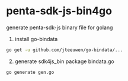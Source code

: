 # penta-sdk-js-bin4go
generate penta-sdk-js binary file for golang

1. install go-bindata
```bash
go get -u github.com/jteeuwen/go-bindata/...
```

2. generate sdk4js_bin package bindata.go

```bash
go generate gen.go 
```

